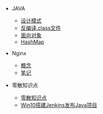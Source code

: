 * JAVA
  * [设计模式](/java/设计模式.md)
  * [反编译.class文件](/java/反编译.class文件.md)
  * [面向对象](/java/面向对象.md)
  * [HashMap](/java/HashMap.md)
* Nginx
  * [概念](/Nginx/基本概念.md)
  * [笔记](/Nginx/笔记.md)

* 零散知识点
  * [零散知识点](/零散知识点/零散知识点.md)
  * [Win10搭建Jenkins发布Java项目](/零散知识点/Win10搭建Jenkins发布Java项目.md)